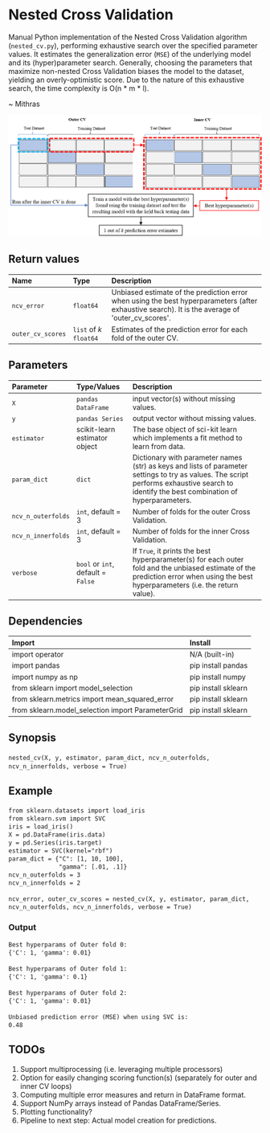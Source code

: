 # Nested Cross Validation

Manual Python implementation of the Nested Cross Validation algorithm (`nested_cv.py`), performing exhaustive search over the specified parameter values. It estimates the generalization error (`MSE`) of the underlying model and its (hyper)parameter search. Generally, choosing the parameters that maximize non-nested Cross Validation biases the model to the dataset, yielding an overly-optimistic score. Due to the nature of this exhaustive search, the time complexity is O(n * m * l).

~ Mithras

![](https://raw.githubusercontent.com/mithraskuipers/NestedCrossValidation/main/img/nCV.png)

## Return values

| Name | Type | Description |
| :- |:-|:-|
`ncv_error` | `float64` | Unbiased estimate of the prediction error when using the best hyperparameters (after exhaustive search). It is the average of 'outer_cv_scores'. |
`outer_cv_scores` | `list` of _k_ `float64` | Estimates of the prediction error for each fold of the outer CV. |

## Parameters

| Parameter | Type/Values | Description |
| :- |:-|:-|
| `X` | `pandas DataFrame` | input vector(s) without missing values. |
| `y` | `pandas Series` | output vector without missing values. |
| `estimator` |  scikit-learn estimator object | The base object of sci-kit learn which implements a fit method to learn from data. |
| `param_dict` | `dict` | Dictionary with parameter names (str) as keys and lists of parameter settings to try as values. The script performs exhaustive search to identify the best combination of hyperparameters. |
| `ncv_n_outerfolds` | `int`, default = 3 | Number of folds for the outer Cross Validation. |
| `ncv_n_innerfolds` | `int`, default = 3 | Number of folds for the inner Cross Validation. |
| `verbose` | `bool` or `int`, default = `False` | If `True`, it prints the best hyperparameter(s) for each outer fold and the unbiased estimate of the prediction error when using the best hyperparameters (i.e. the return value). |

## Dependencies

| Import | Install |
| :- |:-|
| import operator | N/A (built-in) |
| import pandas | pip install pandas |
| import numpy as np | pip install numpy |
| from sklearn import model_selection | pip install sklearn |
| from sklearn.metrics import mean_squared_error | pip install sklearn |
| from sklearn.model_selection import ParameterGrid | pip install sklearn |

## Synopsis

`nested_cv(X, y, estimator, param_dict, ncv_n_outerfolds, ncv_n_innerfolds, verbose = True)`

## Example

```
from sklearn.datasets import load_iris
from sklearn.svm import SVC
iris = load_iris()
X = pd.DataFrame(iris.data)
y = pd.Series(iris.target)
estimator = SVC(kernel="rbf")
param_dict = {"C": [1, 10, 100],
              "gamma": [.01, .1]}
ncv_n_outerfolds = 3
ncv_n_innerfolds = 2

ncv_error, outer_cv_scores = nested_cv(X, y, estimator, param_dict, ncv_n_outerfolds, ncv_n_innerfolds, verbose = True)
```

### Output

```
Best hyperparams of Outer fold 0:
{'C': 1, 'gamma': 0.01}

Best hyperparams of Outer fold 1:
{'C': 1, 'gamma': 0.1}

Best hyperparams of Outer fold 2:
{'C': 1, 'gamma': 0.01}

Unbiased prediction error (MSE) when using SVC is:
0.48
```

## TODOs

1. Support multiprocessing (i.e. leveraging multiple processors)
2. Option for easily changing scoring function(s) (separately for outer and inner CV loops)
3. Computing multiple error measures and return in DataFrame format.
4. Support NumPy arrays instead of Pandas DataFrame/Series.
5. Plotting functionality?
6. Pipeline to next step: Actual model creation for predictions.
